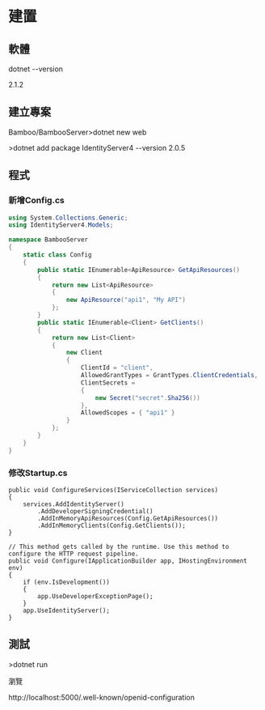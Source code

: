 # 建置

## 軟體

dotnet --version

2.1.2

## 建立專案

Bamboo/BambooServer&gt;dotnet new web

&gt;dotnet add package IdentityServer4 --version 2.0.5

## 程式

### 新增Config.cs

```cs
using System.Collections.Generic;
using IdentityServer4.Models;

namespace BambooServer
{
    static class Config
    {
        public static IEnumerable<ApiResource> GetApiResources()
        {
            return new List<ApiResource>
            {
                new ApiResource("api1", "My API")
            };
        }
        public static IEnumerable<Client> GetClients()
        {
            return new List<Client>
            {
                new Client
                {
                    ClientId = "client",
                    AllowedGrantTypes = GrantTypes.ClientCredentials,
                    ClientSecrets =
                    {
                        new Secret("secret".Sha256())
                    },
                    AllowedScopes = { "api1" }
                }
            };
        }
    }
}
```

### 修改Startup.cs

```
public void ConfigureServices(IServiceCollection services)
{
    services.AddIdentityServer()
        .AddDeveloperSigningCredential()
        .AddInMemoryApiResources(Config.GetApiResources())
        .AddInMemoryClients(Config.GetClients());
}

// This method gets called by the runtime. Use this method to configure the HTTP request pipeline.
public void Configure(IApplicationBuilder app, IHostingEnvironment env)
{
    if (env.IsDevelopment())
    {
        app.UseDeveloperExceptionPage();
    }
    app.UseIdentityServer();
}
```

## 測試

&gt;dotnet run

瀏覽

http://localhost:5000/.well-known/openid-configuration





